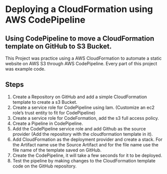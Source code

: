 # Deploying a CloudFormation using AWS CodePipeline

## Using CodePipeline to move a CloudFormation template on GitHub to S3 Bucket.

This Project was practice using a AWS CloudFormation to automate a static website on AWS S3 through AWS CodePipeline. Every part of this project was example code.

## Steps 

1. Create a Repository on GitHub and add a simple CloudFormation template to create a s3 Bucket.  
2. Create a service role for CodePipeline using Iam. (Customize an ec2 role’s trust entity to fit for CodePipeline)
3. Create a service role for CodeFormation, add the s3 full access policy.
4. Create a Pipeline in CodePipeline. 
5.  Add the CodePipeline service role and add Github as the source provider (Add the repository with the cloudformation template in it).
6.  Add CloudFormation as the deployment provider and create a stack. For the Artifact name use the Source Artifact and for the file name use the file name of the template saved on GitHub. 
7.  Create the CodePipeline, it will take a few seconds for it to be deployed. 
8. Test the pipeline by making changes to the CloudFormation template code on the GitHub repository.

